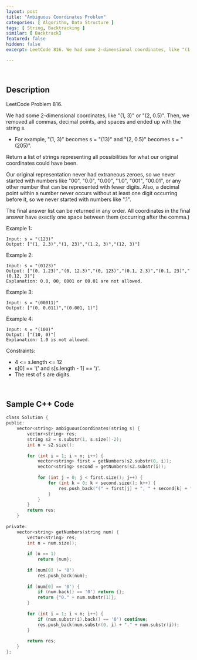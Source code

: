 ```yaml
---
layout: post
title: "Ambiguous Coordinates Problem"
categories: [ Algorithm, Data Structure ]
tags: [ String, Backtracking ]
similar: [ Backtrack]
featured: false
hidden: false
excerpt: LeetCode 816. We had some 2-dimensional coordinates, like "(1, 3)" or "(2, 0.5)". Then, we removed all commas, decimal points, and spaces and ended up with the string s.

---
```


<br />

## Description

LeetCode Problem 816.

We had some 2-dimensional coordinates, like "(1, 3)" or "(2, 0.5)". Then, we removed all commas, decimal points, and spaces and ended up with the string s.

* For example, "(1, 3)" becomes s = "(13)" and "(2, 0.5)" becomes s = "(205)".

Return a list of strings representing all possibilities for what our original coordinates could have been.

Our original representation never had extraneous zeroes, so we never started with numbers like "00", "0.0", "0.00", "1.0", "001", "00.01", or any other number that can be represented with fewer digits. Also, a decimal point within a number never occurs without at least one digit occurring before it, so we never started with numbers like ".1".

The final answer list can be returned in any order. All coordinates in the final answer have exactly one space between them (occurring after the comma.)

Example 1:
```
Input: s = "(123)"
Output: ["(1, 2.3)","(1, 23)","(1.2, 3)","(12, 3)"]
```

Example 2:
```
Input: s = "(0123)"
Output: ["(0, 1.23)","(0, 12.3)","(0, 123)","(0.1, 2.3)","(0.1, 23)","(0.12, 3)"]
Explanation: 0.0, 00, 0001 or 00.01 are not allowed.
```

Example 3:
```
Input: s = "(00011)"
Output: ["(0, 0.011)","(0.001, 1)"]
```

Example 4:
```
Input: s = "(100)"
Output: ["(10, 0)"]
Explanation: 1.0 is not allowed.
```

Constraints:
* 4 <= s.length <= 12
* s[0] == '(' and s[s.length - 1] == ')'.
* The rest of s are digits.

<br />

## Sample C++ Code


```c
class Solution {
public:
    vector<string> ambiguousCoordinates(string s) {
        vector<string> res;
        string s2 = s.substr(1, s.size()-2);
        int n = s2.size();
        
        for (int i = 1; i < n; i++) {
            vector<string> first = getNumbers(s2.substr(0, i));
            vector<string> second = getNumbers(s2.substr(i));
            
            for (int j = 0; j < first.size(); j++) {
                for (int k = 0; k < second.size(); k++) {
                    res.push_back("(" + first[j] + ", " + second[k] + ")");
                }
            }
        }
        return res;
    }
    
private:
    vector<string> getNumbers(string num) {
        vector<string> res;
        int n = num.size();
        
        if (n == 1) 
            return {num};
        
        if (num[0] != '0') 
            res.push_back(num);
        
        if (num[0] == '0') {
            if (num.back() == '0') return {};
            return {"0." + num.substr(1)};
        }
        
        for (int i = 1; i < n; i++) {
            if (num.substr(i).back() == '0') continue;
            res.push_back(num.substr(0, i) + "." + num.substr(i));
        }
        
        return res;
    }
};
```


